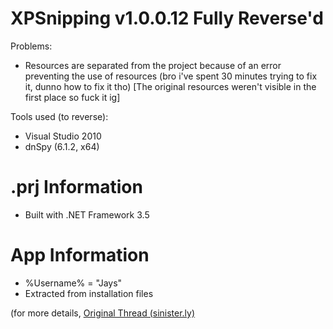 # XPSnipping v1.0.0.12 Fully Reverse'd

Problems:
- Resources are separated from the project because of an error preventing the use of resources (bro i've spent 30 minutes trying to fix it, dunno how to fix it tho) [The original resources weren't visible in the first place so fuck it ig]

Tools used (to reverse):
- Visual Studio 2010
- dnSpy (6.1.2, x64)

# .prj Information
- Built with .NET Framework 3.5

# App Information
- %Username% = "Jays"
- Extracted from installation files

(for more details, [Original Thread (sinister.ly)](https://sinister.ly/Thread-Silver-VS2010-VB-NET-Project-XPSnipping-v1-0-0-12?pid=935429#pid935429)
